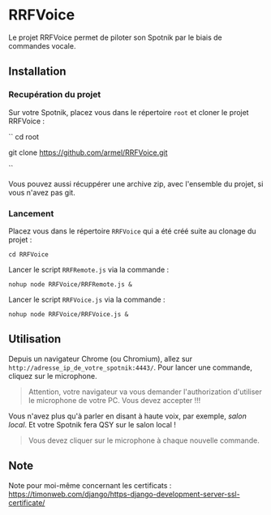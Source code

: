 # RRFVoice

Le projet RRFVoice permet de piloter son Spotnik par le biais de commandes vocale.

## Installation

### Recupération du projet

Sur votre Spotnik, placez vous dans le répertoire `root` et cloner le projet RRFVoice :

``
cd root

git clone https://github.com/armel/RRFVoice.git

``

Vous pouvez aussi récuppérer une archive zip, avec l'ensemble du projet, si vous n'avez pas git.

### Lancement

Placez vous dans le répertoire `RRFVoice` qui a été créé suite au clonage du projet :

``
cd RRFVoice
``

Lancer le script `RRFRemote.js`  via la commande : 

``
nohup node RRFVoice/RRFRemote.js &
``

Lancer le script `RRFVoice.js`  via la commande : 

``
nohup node RRFVoice/RRFVoice.js &
``

## Utilisation

Depuis un navigateur Chrome (ou Chromium), allez sur `http://adresse_ip_de_votre_spotnik:4443/`. Pour lancer une commande, cliquez sur le microphone. 

> Attention, votre navigateur va vous demander l'authorization d'utiliser le microphone de votre PC. Vous devez accepter !!!

Vous n'avez plus qu'à parler en disant à haute voix, par exemple, _salon local_. Et votre Spotnik fera QSY sur le salon local !

> Vous devez cliquer sur le microphone à chaque nouvelle commande.

## Note

Note pour moi-même concernant les certificats : https://timonweb.com/django/https-django-development-server-ssl-certificate/
